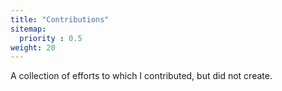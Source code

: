 ```yaml
---
title: "Contributions"
sitemap:
  priority : 0.5
weight: 20
---
```

<p>A collection of efforts to which I contributed, but did not create.</p>
